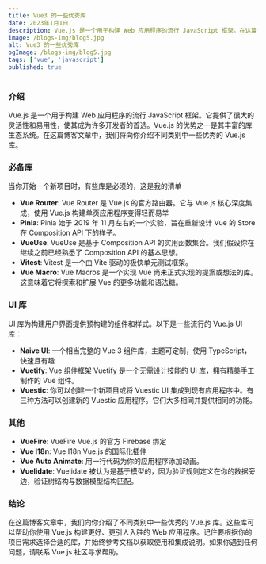 ```yaml
---
title: Vue3 的一些优秀库
date: 2023年1月1日
description: Vue.js 是一个用于构建 Web 应用程序的流行 JavaScript 框架。在这篇博客文章中，我们将向你介绍不同类别中一些优秀的 Vue.js 库。
image: /blogs-img/blog5.jpg
alt: Vue3 的一些优秀库
ogImage: /blogs-img/blog5.jpg
tags: ['vue', 'javascript']
published: true
---
```


### 介绍

Vue.js 是一个用于构建 Web 应用程序的流行 JavaScript 框架。它提供了很大的灵活性和易用性，使其成为许多开发者的首选。Vue.js 的优势之一是其丰富的库生态系统。在这篇博客文章中，我们将向你介绍不同类别中一些优秀的 Vue.js 库。

### 必备库

当你开始一个新项目时，有些库是必须的，这是我的清单

- **Vue Router**: Vue Router 是 Vue.js 的官方路由器。它与 Vue.js 核心深度集成，使用 Vue.js 构建单页应用程序变得轻而易举
- **Pinia**: Pinia 始于 2019 年 11 月左右的一个实验，旨在重新设计 Vue 的 Store 在 Composition API 下的样子。
- **VueUse**: VueUse 是基于 Composition API 的实用函数集合。我们假设你在继续之前已经熟悉了 Composition API 的基本思想。
- **Vitest**: Vitest 是一个由 Vite 驱动的极快单元测试框架。
- **Vue Macro**: Vue Macros 是一个实现 Vue 尚未正式实现的提案或想法的库。这意味着它将探索和扩展 Vue 的更多功能和语法糖。

### UI 库

UI 库为构建用户界面提供预构建的组件和样式。以下是一些流行的 Vue.js UI 库：

- **Naive UI**: 一个相当完整的 Vue 3 组件库，主题可定制，使用 TypeScript，快速且有趣
- **Vuetify**: Vue 组件框架 Vuetify 是一个无需设计技能的 UI 库，拥有精美手工制作的 Vue 组件。
- **Vuestic**: 你可以创建一个新项目或将 Vuestic UI 集成到现有应用程序中。有三种方法可以创建新的 Vuestic 应用程序。它们大多相同并提供相同的功能。

### 其他

- **VueFire**: VueFire Vue.js 的官方 Firebase 绑定
- **Vue I18n**: Vue I18n Vue.js 的国际化插件
- **Vue Auto Animate**: 用一行代码为你的应用程序添加动画。
- **Vuelidate**: Vuelidate 被认为是基于模型的，因为验证规则定义在你的数据旁边，验证树结构与数据模型结构匹配。

### 结论

在这篇博客文章中，我们向你介绍了不同类别中一些优秀的 Vue.js 库。这些库可以帮助你使用 Vue.js 构建更好、更引人入胜的 Web 应用程序。记住要根据你的项目需求选择合适的库，并始终参考文档以获取使用和集成说明。如果你遇到任何问题，请联系 Vue.js 社区寻求帮助。
